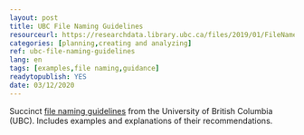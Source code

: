 ```yaml
---
layout: post 
title: UBC File Naming Guidelines
resourceurl: https://researchdata.library.ubc.ca/files/2019/01/FileName_Guidelines_20140410_v03.pdf
categories: [planning,creating and analyzing]
ref: ubc-file-naming-guidelines
lang: en
tags: [examples,file naming,guidance]
readytopublish: YES
date: 03/12/2020
---
```

Succinct [file naming guidelines](https://researchdata.library.ubc.ca/files/2019/01/FileName_Guidelines_20140410_v03.pdf) from the University of British Columbia (UBC). Includes examples and explanations of their recommendations.